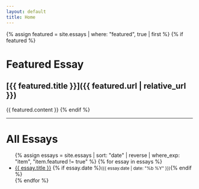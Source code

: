 ```yaml
---
layout: default
title: Home
---
```


{% assign featured = site.essays | where: "featured", true | first %}
{% if featured %}
# Featured Essay
## [{{ featured.title }}]({{ featured.url | relative_url }})
{{ featured.content }}
{% endif %}

---

# All Essays

<ul>
{% assign essays = site.essays | sort: "date" | reverse | where_exp: "item", "item.featured != true" %}
{% for essay in essays %}
  <li>
    <a href="{{ essay.url | relative_url }}">{{ essay.title }}</a>
    {% if essay.date %}<small>({{ essay.date | date: "%b %Y" }})</small>{% endif %}
  </li>
{% endfor %}
</ul>
